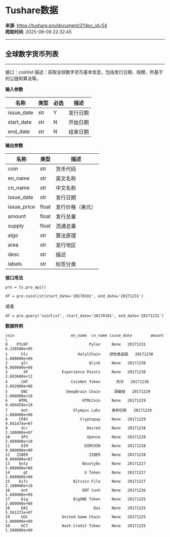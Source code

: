 # Tushare数据

**来源**: https://tushare.pro/document/2?doc_id=54  
**爬取时间**: 2025-08-09 22:32:45

---

## 全球数字货币列表

---

接口：coinlist
描述：获取全球数字货币基本信息，包括发行日期、规模、所基于的公链和算法等。

**输入参数**

| 名称 | 类型 | 必选 | 描述 |
| --- | --- | --- | --- |
| issue\_date | str | Y | 发行日期 |
| start\_date | str | N | 开始日期 |
| end\_date | str | N | 结束日期 |

**输出参数**

| 名称 | 类型 | 描述 |
| --- | --- | --- |
| coin | str | 货币代码 |
| en\_name | str | 英文名称 |
| cn\_name | str | 中文名称 |
| issue\_date | str | 发行日期 |
| issue\_price | float | 发行价格（美元） |
| amount | float | 发行总量 |
| supply | float | 流通总量 |
| algo | str | 算法原理 |
| area | str | 发行地区 |
| desc | str | 描述 |
| labels | str | 标签分类 |

**接口用法**

```
pro = ts.pro_api()

df = pro.coinlist(start_date='20170101', end_date='20171231')
```

或者

```
df = pro.query('coinlist', start_date='20170101', end_date='20171231')
```

**数据样例**

```
coin                         en_name  cn_name issue_date        amount \
0    PYLNT                           Pylon     None   20171231  6.338580e+05
1      hlc                      HalalChain    绿色食品链   20171230  1.000000e+09
2      qlc                           Qlink     None   20171230  6.000000e+08
3       XP               Experience Points     None   20171230  2.683600e+11
4      CHT                   CoinHot Token       热币   20171230  3.692800e+08
5      DBC                 DeepBrain Chain      深脑链   20171229  1.000000e+10
6     HTML                        HTMLCoin     None   20171229  9.404459e+10
7      mot                    Olympus Labs     奥林巴斯   20171229  1.000000e+08
8     CPAY                       Cryptopay     None   20171229  9.041474e+07
9      dcr                          Decred     None   20171228  2.100000e+07
10     XPS                          Xpense     None   20171228  2.000000e+10
11     DIM                         DIMCOIN     None   20171228  9.000000e+09
12   ZIBER                           ZIBER     None   20171228  8.000000e+07
13    bnty                        Bounty0x     None   20171227  5.000000e+08
14      gt                         G Token     None   20171227  1.000000e+08
15    bifi                    Bitcoin File     None   20171227  2.100000e+10
16     ent                        ENT Cash     None   20171226  1.600000e+09
17     big                    BigONE Token     None   20171225  2.000000e+08
18     DAI                             Dai     None   20171225  5.561372e+07
19     UGC               United Game Chain     None   20171225  1.000000e+09
20     HCT               Hash Credit Token     None   20171225  1.500000e+09
```

